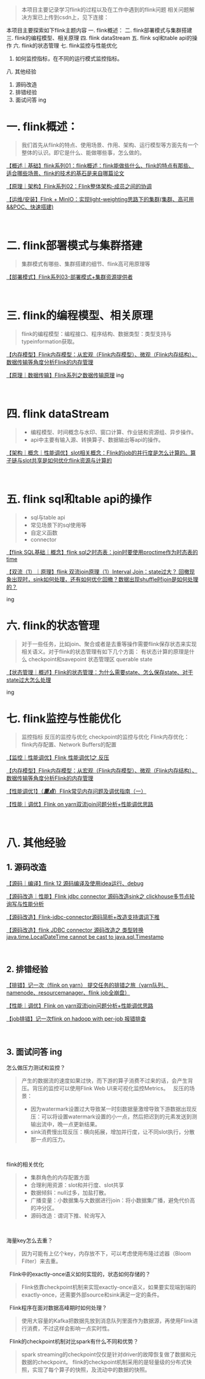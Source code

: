> 本项目主要记录学习flink的过程以及在工作中遇到的flink问题
> 相关问题解决方案已上传到csdn上，见下连接：

本项目主要探索如下flink主题内容
一. flink概述：
二. flink部署模式与集群搭建
三. flink的编程模型、相关原理
四. flink dataStream
五. flink sql和table api的操作
六. flink的状态管理
七. flink监控与性能优化
1. 如何监控指标，在不同的运行模式监控指标。

八. 其他经验
1. 源码改造
2. 排错经验
3. 面试问答 ing


# 一. flink概述：

> 我们首先从flink的特点、使用场景、作用、架构、运行模型等方面先有一个整体的认识。即它是什么、能做哪些事，怎么做的。


[【概述｜基础】flink系列01：flink概述：flink能做些什么、flink的特点有那些、适合哪些场景、flink的技术的基石是来自哪篇论文](https://blog.csdn.net/hiliang521/article/details/125709428)

[【原理｜架构】Flink系列02：Flink整体架构-成员之间的协调](https://blog.csdn.net/hiliang521/article/details/125718733)

[【运维/安装】Flink + MinIO：实现light-weighting思路下的集群(集群、高可用&&POC、快速搭建)](https://blog.csdn.net/hiliang521/article/details/126860098)


&nbsp;

# 二. flink部署模式与集群搭建
>集群模式有哪些、集群搭建的细节、flink高可用原理等

[【部署模式】Flink系列03-部署模式+集群资源提供者](https://blog.csdn.net/hiliang521/article/details/125747941)

&nbsp;

# 三. flink的编程模型、相关原理
> flink的编程模型：编程接口、程序结构、数据类型：类型支持与typeinformation获取。

[【内存模型】Flink内存模型：从宏观（Flink内存模型）、微观（Flink内存结构）、数据传输等角度分析Flink的内存管理](https://blog.csdn.net/hiliang521/article/details/125564003)

[【原理｜数据传输】Flink系列之数据传输原理](https://blog.csdn.net/hiliang521/article/details/125496774)
ing

&nbsp;
# 四. flink dataStream
> - 编程模型、时间概念与水印、窗口计算、作业链和资源组、异步操作。
> - api中主要有输入源、转换算子、数据输出等api的操作。


[【架构｜概念｜性能调优】slot相关概念：Flink的job的并行度是怎么计算的。算子链与slot共享是如何优化flink资源与计算的](https://blog.csdn.net/hiliang521/article/details/125379374)


&nbsp;

# 五. flink sql和table api的操作
> - sql与table api
> - 常见场景下的sql使用等
> - 自定义函数
> - connector

[【flink SQL基础｜概念】flink sql之时态表：join时要使用proctime作为时态表的time](https://blog.csdn.net/hiliang521/article/details/125607031)

[【双流（1）｜原理】flink 双流join原理（1）Interval Join：state过大？ 回撤现象出现时，sink如何处理，还有如何优化回撤？数据出现shuffle时join是如何处理的？](https://blog.csdn.net/hiliang521/article/details/127282495)

ing
&nbsp;

# 六. flink的状态管理
> 对于一些任务，比如join、聚合或者是去重等操作需要flink保存状态来实现相关语义。对于flink的状态管理有如下几个方面：
> 有状态计算的原理是什么
> checkpoint和savepoint
> 状态管理区
> querable state

[【状态管理｜概述】Flink的状态管理：为什么需要state、怎么保存state、对于state过大怎么处理](https://blog.csdn.net/hiliang521/article/details/127314339)

ing
&nbsp;

# 七. flink监控与性能优化
> 监控指标
> 反压的监控与优化
> checkpoint的监控与优化
> Flink内存优化：flink内存配置、Network Buffers的配置

[【监控｜性能调优】Flink 性能调优1之 反压](https://blog.csdn.net/hiliang521/article/details/125347925)

[【内存模型】Flink内存模型：从宏观（Flink内存模型）、微观（Flink内存结构）、数据传输等角度分析Flink的内存管理](https://blog.csdn.net/hiliang521/article/details/125564003)

[【性能调优1】（***重点***）Flink常见内存问题及调优指南（一）](https://blog.csdn.net/hiliang521/article/details/125867100)

[【性能｜调优】Flink on yarn双流join问题分析+性能调优思路](https://blog.csdn.net/hiliang521/article/details/125996243)

&nbsp;
# 八. 其他经验
## 1. 源码改造
[【源码｜编译】flink 12 源码编译及使用idea运行、debug](https://blog.csdn.net/hiliang521/article/details/126180969)

[【源码改造｜性能】Flink jdbc connector 源码改造sink之 clickhouse多节点轮询写与性能分析](https://blog.csdn.net/hiliang521/article/details/126097420)

[【源码改造】Flink-jdbc-connector源码简析+改造支持谓词下推](https://blog.csdn.net/hiliang521/article/details/125643471)

[【源码改造】flink JDBC connector 源码改造之 类型转换 java.time.LocalDateTime cannot be cast to java.sql.Timestamp](https://blog.csdn.net/hiliang521/article/details/125247244)

&nbsp;
&nbsp;
## 2. 排错经验
[【排错】记一次（flink on yarn） 提交任务的排错之旅（yarn队列、namenode、resourcemanager、flink job全崩盘）](https://blog.csdn.net/hiliang521/article/details/126501725)

[【性能｜调优】Flink on yarn双流join问题分析+性能调优思路](https://blog.csdn.net/hiliang521/article/details/125996243)

[【job排错】记一次flink on hadoop with per-job 报错排查](https://blog.csdn.net/hiliang521/article/details/125606973)
&nbsp;

&nbsp;
## 3. 面试问答 ing
怎么做压力测试和监控？

> 产生的数据流的速度如果过快，而下游的算子消费不过来的话，会产生背压。背压的监控可以使用Flink Web UI来可视化监控Metrics。
> &nbsp;
> 反压的场景：
> - 因为watermark设置过大导致某一时刻数据量激增导致下游数据出现反压：可以将设置watermark设置的小一点，然后把迟到的元素发送到测输出流中，晚一点更新结果。
>-  sink消费慢出现反压：横向拓展，增加并行度，让不同slot执行，分散那一点的压力。

&nbsp;

flink的相关优化
> - 集群角色的内存配置方面
> - 合理利用资源：slot和并行度、slot共享
> - 数据倾斜：null过多，加盐打散。
> - 广播变量：小数据集与大数据进行join：将小数据集广播，避免代价高的冲分区。
> - 源码改造：谓词下推、轮询写入

&nbsp;

海量key怎么去重？
> 因为可能有上亿个key，内存放不下，可以考虑使用布隆过滤器（Bloom Filter）来去重。

&nbsp;
Flink中的exactly-once语义如何实现的，状态如何存储的？
> Flink依靠checkpoint机制来实现exactly-once语义，如果要实现端到端的exactly-once，还需要外部source和sink满足一定的条件。



&nbsp;
Flink程序在面对数据高峰期时如何处理？
> 使用大容量的Kafka把数据先放到消息队列里面作为数据源，再使用Flink进行消费，不过这样会影响一点实时性。



&nbsp;
Flink的checkpoint机制对比spark有什么不同和优势？
> spark streaming的checkpoint仅仅是针对driver的故障恢复做了数据和元数据的checkpoint。
> flink的checkpoint机制采用的是轻量级的分布式快照，实现了每个算子的快照，及流动中的数据的快照。

&nbsp;
&nbsp;